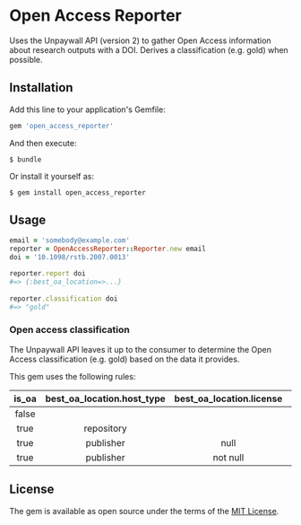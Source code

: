 # Open Access Reporter

Uses the Unpaywall API (version 2) to gather Open Access information about research outputs with a DOI. Derives
a classification (e.g. gold) when possible.

## Installation

Add this line to your application's Gemfile:

```ruby
gem 'open_access_reporter'
```

And then execute:

    $ bundle

Or install it yourself as:

    $ gem install open_access_reporter

## Usage
```ruby
email = 'somebody@example.com'
reporter = OpenAccessReporter::Reporter.new email    
doi = '10.1098/rstb.2007.0013'

reporter.report doi
#=> {:best_oa_location=>...}
 
reporter.classification doi
#=> "gold"
```` 

### Open access classification
The Unpaywall API leaves it up to the consumer to determine the Open Access classification (e.g. gold) based on the data it 
provides.

This gem uses the following rules:

is_oa | best_oa_location.host_type  | best_oa_location.license | classification
:---: | :---: | :---: | :---:
false | | | closed
true | repository | | green
true | publisher | null | bronze
true | publisher | not null | gold


## License

The gem is available as open source under the terms of the [MIT License](https://opensource.org/licenses/MIT).